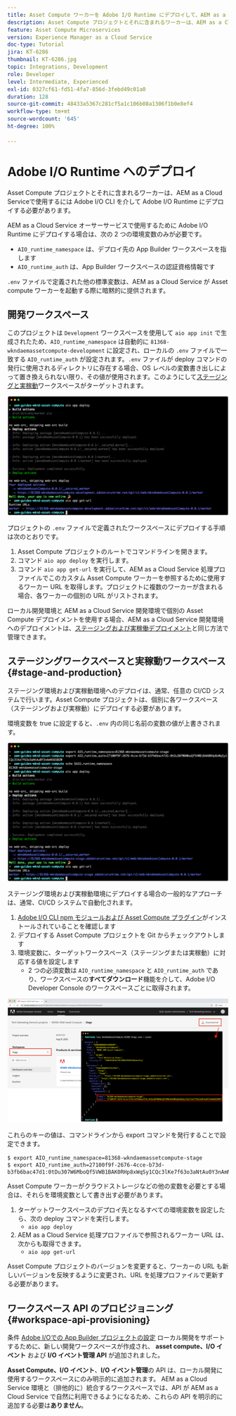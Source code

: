 ```yaml
---
title: Asset Compute ワーカーを Adobe I/O Runtime にデプロイして、AEM as a Cloud Service で使用する
description: Asset Compute プロジェクトとそれに含まれるワーカーは、AEM as a Cloud Service で使用するためには Adobe I/O Runtime にデプロイする必要があります。
feature: Asset Compute Microservices
version: Experience Manager as a Cloud Service
doc-type: Tutorial
jira: KT-6286
thumbnail: KT-6286.jpg
topic: Integrations, Development
role: Developer
level: Intermediate, Experienced
exl-id: 0327cf61-fd51-4fa7-856d-3febd49c01a0
duration: 128
source-git-commit: 48433a5367c281cf5a1c106b08a1306f1b0e8ef4
workflow-type: tm+mt
source-wordcount: '645'
ht-degree: 100%

---
```


# Adobe I/O Runtime へのデプロイ

Asset Compute プロジェクトとそれに含まれるワーカーは、AEM as a Cloud Serviceで使用するには Adobe I/O CLI を介して Adobe I/O Runtime にデプロイする必要があります。

AEM as a Cloud Service オーサーサービスで使用するために Adobe I/O Runtime にデプロイする場合は、次の 2 つの環境変数のみが必要です。

+ `AIO_runtime_namespace` は、デプロイ先の App Builder ワークスペースを指します
+ `AIO_runtime_auth` は、App Builder ワークスペースの認証資格情報です

`.env` ファイルで定義された他の標準変数は、AEM as a Cloud Service が Asset compute ワーカーを起動する際に暗黙的に提供されます。

## 開発ワークスペース

このプロジェクトは `Development` ワークスペースを使用して `aio app init` で生成されたため、`AIO_runtime_namespace` は自動的に `81368-wkndaemassetcompute-development` に設定され、ローカルの `.env` ファイルで一致する `AIO_runtime_auth` が設定されます。`.env` ファイルが deploy コマンドの発行に使用されるディレクトリに存在する場合、OS レベルの変数書き出しによって置き換えられない限り、その値が使用されます。このようにして[ステージングと実稼動](#stage-and-production)ワークスペースがターゲットされます。

![.env 変数を使用した aio アプリのデプロイ](./assets/runtime/development__aio.png)

プロジェクトの `.env` ファイルで定義されたワークスペースにデプロイする手順は次のとおりです。

1. Asset Compute プロジェクトのルートでコマンドラインを開きます。
1. コマンド `aio app deploy` を実行します。
1. コマンド `aio app get-url` を実行して、AEM as a Cloud Service 処理プロファイルでこのカスタム Asset Compute ワーカーを参照するために使用するワーカー URL を取得します。プロジェクトに複数のワーカーが含まれる場合、各ワーカーの個別の URL がリストされます。

ローカル開発環境と AEM as a Cloud Service 開発環境で個別の Asset Compute デプロイメントを使用する場合、AEM as a Cloud Service 開発環境へのデプロイメントは、[ステージングおよび実稼働デプロイメント](#stage-and-production)と同じ方法で管理できます。

## ステージングワークスペースと実稼動ワークスペース{#stage-and-production}

ステージング環境および実稼動環境へのデプロイは、通常、任意の CI/CD システムで行います。Asset Compute プロジェクトは、個別に各ワークスペース（ステージングおよび実稼動）にデプロイする必要があります。

環境変数を true に設定すると、`.env` 内の同じ名前の変数の値が上書きされます。

![書き出し変数を使用した aio アプリのデプロイ](./assets/runtime/stage__export-and-aio.png)

ステージング環境および実稼動環境にデプロイする場合の一般的なアプローチは、通常、CI/CD システムで自動化されます。

1. [Adobe I/O CLI npm モジュールおよび Asset Compute プラグイン](../set-up/development-environment.md#aio)がインストールされていることを確認します
1. デプロイする Asset Compute プロジェクトを Git からチェックアウトします
1. 環境変数に、ターゲットワークスペース（ステージングまたは実稼動）に対応する値を設定します
   + 2 つの必須変数は `AIO_runtime_namespace` と `AIO_runtime_auth` であり、ワークスペースの&#x200B;__すべてダウンロード__&#x200B;機能を介して、Adobe I/O Developer Console のワークスペースごとに取得されます。

![Developer Console - AIO Runtime 名前空間と認証](./assets/runtime/stage-auth-namespace.png)

これらのキーの値は、コマンドラインから export コマンドを発行することで設定できます。

```
$ export AIO_runtime_namespace=81368-wkndaemassetcompute-stage
$ export AIO_runtime_auth=27100f9f-2676-4cce-b73d-b3fb6bac47d1:0tDu307W6MboQf5VWB1BAK0RHp8xWqSy1CQc3lKe7f63o3aNtAu0Y3nAmN56502W
```

Asset Compute ワーカーがクラウドストレージなどの他の変数を必要とする場合は、それらを環境変数として書き出す必要があります。

1. ターゲットワークスペースのデプロイ先となるすべての環境変数を設定したら、次の deploy コマンドを実行します。
   + `aio app deploy`
1. AEM as a Cloud Service 処理プロファイルで参照されるワーカー URL は、次からも取得できます。
   + `aio app get-url`

Asset Compute プロジェクトのバージョンを変更すると、ワーカーの URL も新しいバージョンを反映するように変更され、URL を処理プロファイルで更新する必要があります。

## ワークスペース API のプロビジョニング{#workspace-api-provisioning}

条件 [Adobe I/Oでの App Builder プロジェクトの設定](../set-up/app-builder.md) ローカル開発をサポートするために、新しい開発ワークスペースが作成され、 __asset compute、I/O イベント__ および __I/O イベント管理 API__ が追加されました。

__Asset Compute、I/O イベント__、__I/O イベント管理__&#x200B;の API は、ローカル開発に使用するワークスペースにのみ明示的に追加されます。 AEM as a Cloud Service 環境と（排他的に）統合するワークスペースでは、API が AEM as a Cloud Service で自然に利用できるようになるため、これらの API を明示的に追加する必要は&#x200B;__ありません__。
